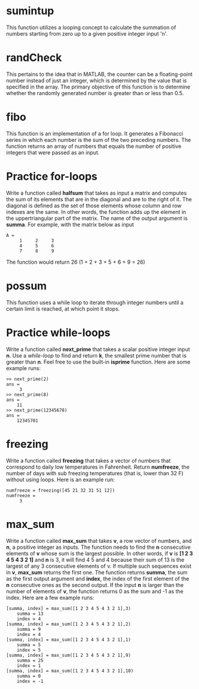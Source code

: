 # sumintup
This function utilizes a looping concept to calculate the summation of numbers starting from zero up to a given positive integer input 'n'.

# randCheck
This pertains to the idea that in MATLAB, the counter can be a floating-point number instead of just an integer, which is determined by the value that is specified in the array.
The primary objective of this function is to determine whether the randomly generated number is greater than or less than 0.5.

# fibo
This function is an implementation of a for loop. It generates a Fibonacci series in which each number is the sum of the two preceding numbers. The function returns an array of numbers that equals the number of positive integers that were passed as an input.

# Practice for-loops
Write a function called **halfsum** that takes as input a matrix and computes the sum of its elements that are in the diagonal and are to the right of it. The diagonal is defined as the set of those elements whose column and row indexes are the same. In other words, the function adds up the element in the uppertriangular part of the matrix. The name of the output argument is **summa**.
For example, with the matrix below as input
```
A = 
     1     2     3
     4     5     6
     7     8     9
```
The function would return 26 (1 + 2 + 3 + 5 + 6 + 9 = 26)

# possum
This function uses a while loop to iterate through integer numbers until a certain limit is reached, at which point it stops.

# Practice while-loops
Write a function called **next_prime** that takes a scalar positive integer input **n**. Use a *while-loop* to find and return **k**, the smallest prime number that is greater than **n**. Feel free to use the built-in **isprime** function. Here are some example runs:
```
>> next_prime(2)
ans =
     3
>> next_prime(8)
ans =
    11
>> next_prime(12345678)
ans =
    12345701
```

# freezing
Write a function called **freezing** that takes a vector of numbers that correspond to daily low temperatures in Fahrenheit. Return **numfreeze**, the number of days with sub freezing temperatures (that is, lower than 32 F) without using loops. Here is an example run:
```
numfreeze = freezing([45 21 32 31 51 12])
numfreeze =
     3
```

# max_sum
Write a function called **max_sum** that takes **v**, a row vector of numbers, and **n**, a positive integer as inputs. The function needs to find the **n** consecutive elements of **v** whose sum is the largest possible. In other words, if **v** is **[1 2 3 4 5 4 3 2 1]** and **n** is 3, it will find 4 5 and 4 because their sum of 13 is the largest of any 3 consecutive elements of v. If multiple such sequences exist in **v**, **max_sum** returns the first one. The function returns **summa**, the sum as the first output argument and **index**, the index of the first element of the **n** consecutive ones as the second output. If the input **n** is larger than the number of elements of **v**, the function returns 0 as the sum and -1 as the index. Here are a few example runs: 
```
[summa, index] = max_sum([1 2 3 4 5 4 3 2 1],3)
    summa = 13 
    index = 4
[summa, index] = max_sum([1 2 3 4 5 4 3 2 1],2) 
    summa = 9 
    index = 4
[summa, index] = max_sum([1 2 3 4 5 4 3 2 1],1) 
    summa = 5 
    index = 5
[summa, index] = max_sum([1 2 3 4 5 4 3 2 1],9) 
    summa = 25 
    index = 1
[summa, index] = max_sum([1 2 3 4 5 4 3 2 1],10) 
    summa = 0 
    index = -1 
```
